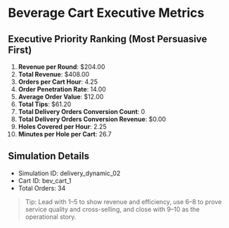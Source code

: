 # Beverage Cart Executive Metrics

## Executive Priority Ranking (Most Persuasive First)
1. **Revenue per Round**: $204.00
2. **Total Revenue**: $408.00
3. **Orders per Cart Hour**: 4.25
4. **Order Penetration Rate**: 14.00
5. **Average Order Value**: $12.00
6. **Total Tips**: $61.20
7. **Total Delivery Orders Conversion Count**: 0
8. **Total Delivery Orders Conversion Revenue**: $0.00
9. **Holes Covered per Hour**: 2.25
10. **Minutes per Hole per Cart**: 26.7

## Simulation Details
- Simulation ID: delivery_dynamic_02
- Cart ID: bev_cart_1
- Total Orders: 34

> Tip: Lead with 1–5 to show revenue and efficiency, use 6–8 to prove service quality and cross-selling, and close with 9–10 as the operational story.
